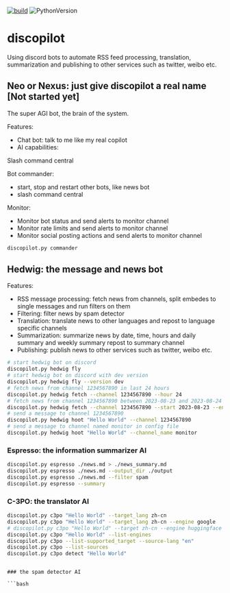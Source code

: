 [![build](https://github.com/twinko-studio/discopilot/actions/workflows/build.yml/badge.svg)](https://github.com/twinko-studio/discopilot/actions/workflows/build.yml)
![PythonVersion](https://img.shields.io/badge/python-3.9%20%7C%203.8%20%7C%203.10%20%7C%203.11-blue)

# discopilot
Using discord bots to automate RSS feed processing, translation, summarization and publishing to other services such as twitter, weibo etc.


## Neo or Nexus: just give discopilot a real name [Not started yet]

The super AGI bot, the brain of the system.

Features:

- Chat bot: talk to me like my real copilot
- AI capabilities: 

Slash command central

Bot commander:

- start, stop and restart other bots, like news bot
- slash command central

Monitor:

- Monitor bot status and send alerts to monitor channel
- Monitor rate limits and send alerts to monitor channel
- Monitor social posting actions and send alerts to monitor channel

```bash
discopilot.py commander
```

## Hedwig: the message and news bot

Features:

- RSS message processing: fetch news from channels, split embedes to single messages and run filters on them
- Filtering: filter news by spam detector
- Translation: translate news to other languages and repost to language specific channels
- Summarization: summarize news by date, time, hours and daily summary and weekly summary repost to summary channel
- Publishing: publish news to other services such as twitter, weibo etc.


```bash
# start hedwig bot on discord
discopilot.py hedwig fly 
# start hedwig bot on discord with dev version
discopilot.py hedwig fly --version dev 
# fetch news from channel 1234567890 in last 24 hours
discopilot.py hedwig fetch --channel 1234567890 --hour 24 
# fetch news from channel 1234567890 between 2023-08-23 and 2023-08-24
discopilot.py hedwig fetch --channel 1234567890 --start 2023-08-23 --end 2023-08-24 
# send a message to channel 1234567890
discopilot.py hedwig hoot "Hello World" --channel 1234567890
# send a message to channel named monitor in config file
discopilot.py hedwig hoot "Hello World" --channel_name monitor
```

### Espresso: the information summarizer AI

```bash
discopilot.py espresso ./news.md > ./news_summary.md
discopilot.py espresso ./news.md --output_dir ./output
discopilot.py espresso ./news.md --filter spam
discopilot.py espresso --summary
```

### C-3PO: the translator AI

```bash
discopilot.py c3po "Hello World" --target_lang zh-cn
discopilot.py c3po "Hello World" --target_lang zh-cn --engine google
# discopilot.py c3po "Hello World" --target zh-cn --engine huggingface
discopilot.py c3po "Hello World" --list-engines
discopilot.py c3po --list-supported_target --source-lang "en"
discopilot.py c3po --list-sources
discopilot.py c3po detect "Hello World"
```

```

### the spam detector AI

```bash
```